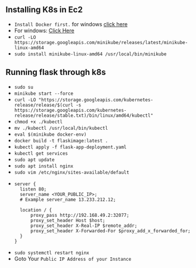 **Installing K8s in Ec2**
-
- `Install Docker first.` for windows [click here](https://desktop.docker.com/win/main/amd64/Docker%20Desktop%20Installer.exe?utm_source=docker&utm_medium=webreferral&utm_campaign=docs-driven-download-win-amd64)
- For windows: [Click Here](https://storage.googleapis.com/minikube/releases/latest/minikube-installer.exe)
- `curl -LO https://storage.googleapis.com/minikube/releases/latest/minikube-linux-amd64`
- `sudo install minikube-linux-amd64 /usr/local/bin/minikube`


**Running flask through k8s**
-
- `sudo su`
- `minikube start --force`
- `curl -LO "https://storage.googleapis.com/kubernetes-release/release/$(curl -s https://storage.googleapis.com/kubernetes-release/release/stable.txt)/bin/linux/amd64/kubectl"`
- `chmod +x ./kubectl`
- `mv ./kubectl /usr/local/bin/kubectl`
- `eval $(minikube docker-env)`
- `docker build -t flaskimage:latest .`
- `kubectl apply -f flask-app-deployment.yaml`
- `kubectl get services`
- `sudo apt update`
- `sudo apt install nginx`
- `sudo vim /etc/nginx/sites-available/default`
- ```
  server {
    listen 80;
    server_name <YOUR_PUBLIC_IP>;
    # Example server_name 13.233.212.12;

    location / {
        proxy_pass http://192.168.49.2:32077;
        proxy_set_header Host $host;
        proxy_set_header X-Real-IP $remote_addr;
        proxy_set_header X-Forwarded-For $proxy_add_x_forwarded_for;
    }
  }

- `sudo systemctl restart nginx`
- Goto Your `Public IP Address of your Instance`

 
